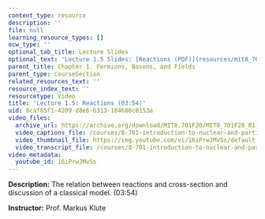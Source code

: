 ```yaml
---
content_type: resource
description: ''
file: null
learning_resource_types: []
ocw_type: ''
optional_tab_title: Lecture Slides
optional_text: 'Lecture 1.5 Slides: [Reactions (PDF)](resources/mit8_701f20_lec1-5)'
parent_title: Chapter 1. Fermions, Bosons, and Fields
parent_type: CourseSection
related_resources_text: ''
resource_index_text: ''
resourcetype: Video
title: 'Lecture 1.5: Reactions (03:54)'
uid: 8caf85f1-4209-d8e6-b313-184686c8153a
video_files:
  archive_url: https://archive.org/download/MIT8.701F20/MIT8_701F20_01-05_Reactions_300k.mp4
  video_captions_file: /courses/8-701-introduction-to-nuclear-and-particle-physics-fall-2020/1ffe037dc3385d19a924260273c62c5e_16iPrwJMvSs.vtt
  video_thumbnail_file: https://img.youtube.com/vi/16iPrwJMvSs/default.jpg
  video_transcript_file: /courses/8-701-introduction-to-nuclear-and-particle-physics-fall-2020/3f1f8979963e7d797d5a6fc422ef5f58_16iPrwJMvSs.pdf
video_metadata:
  youtube_id: 16iPrwJMvSs
---
```


**Description:** The relation between reactions and cross-section and discussion of a classical model. (03:54)

**Instructor:** Prof. Markus Klute